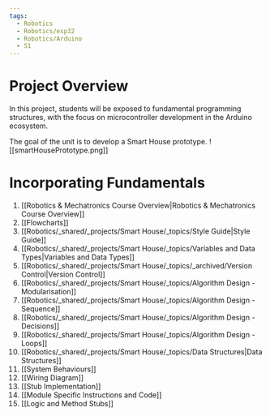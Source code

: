 ```yaml
---
tags:
  - Robotics
  - Robotics/esp32
  - Robotics/Arduino
  - S1
---
```

# Project Overview

In this project, students will be exposed to fundamental programming structures, with the focus on microcontroller development in the Arduino ecosystem.

The goal of the unit is to develop a Smart House prototype.
![[smartHousePrototype.png]]

# Incorporating Fundamentals


1. [[Robotics & Mechatronics Course Overview|Robotics & Mechatronics Course Overview]]
2. [[Flowcharts]]
3. [[Robotics/_shared/_projects/Smart House/_topics/Style Guide|Style Guide]]
4. [[Robotics/_shared/_projects/Smart House/_topics/Variables and Data Types|Variables and Data Types]]
5. [[Robotics/_shared/_projects/Smart House/_topics/_archived/Version Control|Version Control]]
6. [[Robotics/_shared/_projects/Smart House/_topics/Algorithm Design - Modularisation]]
7. [[Robotics/_shared/_projects/Smart House/_topics/Algorithm Design - Sequence]]
8. [[Robotics/_shared/_projects/Smart House/_topics/Algorithm Design - Decisions]]
9. [[Robotics/_shared/_projects/Smart House/_topics/Algorithm Design - Loops]]
10. [[Robotics/_shared/_projects/Smart House/_topics/Data Structures|Data Structures]]
11. [[System Behaviours]]
12. [[Wiring Diagram]]
13. [[Stub Implementation]]
14. [[Module Specific Instructions and Code]]
15. [[Logic and Method Stubs]]




